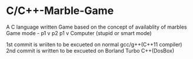 # C/C++-Marble-Game
A C language  written Game based on the concept of availablity of marbles
Game mode -
p1 v p2
p1 v Computer (stupid or smart mode)

1st commit is wriiten to be excueted on normal gcc/g++(C++11 compiler)
2nd commit is written to be excueted on Borland Turbo C++(DosBox)


